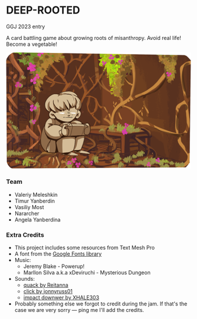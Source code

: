 # DEEP-ROOTED

GGJ 2023 entry

A card battling game about growing roots of misanthropy. Avoid real life! Become a vegetable!

![](./Assets/Resources/Sprites/Background+Char.png)

### Team

- Valeriy Meleshkin 
- Timur Yanberdin 
- Vasiliy Most 
- Nararcher 
- Angela Yanberdina

### Extra Credits

- This project includes some resources from Text Mesh Pro
- A font from the [Google Fonts library](https://fonts.google.com/specimen/Bowlby+One+SC?preview.text=Deep-rooted&preview.text_type=custom)
- Music:
    - Jeremy Blake - Powerup!
    - Marllon Silva a.k.a xDeviruchi - Mysterious Dungeon
- Sounds:
    - [quack by Reitanna](https://freesound.org/people/Reitanna/sounds/242664/)
    - [click by jonnyruss01](https://freesound.org/people/JonnyRuss01/sounds/478197/)
    - [impact downwer by XHALE303](https://freesound.org/people/XHALE303/sounds/535554/)
- Probably something else we forgot to credit during the jam. If that's the case we are very sorry — ping me I'll add the credits.
